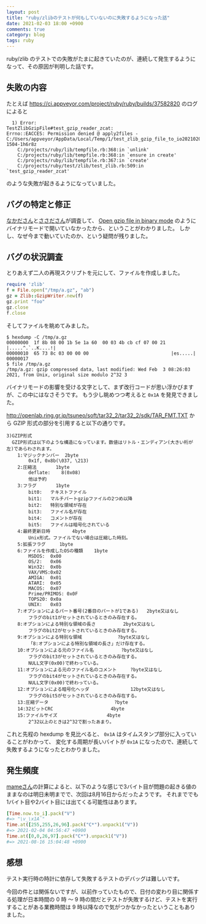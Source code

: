 ```yaml
---
layout: post
title: "ruby/zlibのテストが何もしていないのに失敗するようになった話"
date: 2021-02-03 18:00 +0900
comments: true
category: blog
tags: ruby
---
```

ruby/zlib のテストでの失敗がたまに起きていたのが、連続して発生するようになって、その原因が判明した話です。

<!--more-->

## 失敗の内容

たとえば <https://ci.appveyor.com/project/ruby/ruby/builds/37582820> のログによると

```text
  1) Error:
TestZlibGzipFile#test_gzip_reader_zcat:
Errno::EACCES: Permission denied @ apply2files - C:/Users/appveyor/AppData/Local/Temp/1/test_zlib_gzip_file_to_io20210203-1504-1h6r8z
    C:/projects/ruby/lib/tempfile.rb:368:in `unlink'
    C:/projects/ruby/lib/tempfile.rb:368:in `ensure in create'
    C:/projects/ruby/lib/tempfile.rb:367:in `create'
    C:/projects/ruby/test/zlib/test_zlib.rb:509:in `test_gzip_reader_zcat'
```

のような失敗が起きるようになっていました。

## バグの特定と修正

[なかださん](https://github.com/nobu)と[ささださん](https://github.com/ko1)が調査して、
[Open gzip file in binary mode](https://github.com/ruby/ruby/commit/d05a268adc402e0a9a5eac0ce291cfd34e68f29a)
のようにバイナリモードで開いていなかったから、ということがわかりました。
しかし、なぜ今まで動いていたのか、という疑問が残りました。

## バグの状況調査

とりあえず二人の再現スクリプトを元にして、ファイルを作成しました。

```ruby
require 'zlib'
f = File.open("/tmp/a.gz", "ab")
gz = Zlib::GzipWriter.new(f)
gz.print "foo"
gz.close
f.close
```

そしてファイルを眺めてみました。

```console
$ hexdump -C /tmp/a.gz
00000000  1f 8b 08 00 1b 5e 1a 60  00 03 4b cb cf 07 00 21  |.....^.`..K....!|
00000010  65 73 8c 03 00 00 00                              |es.....|
00000017
$ file /tmp/a.gz
/tmp/a.gz: gzip compressed data, last modified: Wed Feb  3 08:26:03 2021, from Unix, original size modulo 2^32 3
```

バイナリモードの影響を受ける文字として、まず改行コードが思い浮かびますが、この中にはなさそうです。
もう少し眺めつつ考えると `0x1A` を発見できました。

<http://openlab.ring.gr.jp/tsuneo/soft/tar32_2/tar32_2/sdk/TAR_FMT.TXT>
から GZIP 形式の部分を引用すると以下の通りです。

```text
3)GZIP形式
  GZIP形式は以下のような構造になっています。数値はリトル・エンディアン(大きい桁が左)であらわされます。
	1:マジックナンバー	2byte
		0x1f, 0x8b(\037, \213)
	2:圧縮法		1byte
		deflate:	8(0x08)
		他は予約
	3:フラグ		1byte
		bit0:	テキストファイル
		bit1:	マルチパートgzipファイルの2つめ以降
		bit2:	特別な領域が存在
		bit3:	ファイル名が存在
		bit4:	コメントが存在
		bit5:	ファイルは暗号化されている
	4:最終更新日時		4byte
		Unix形式。ファイルでない場合は圧縮した時刻。
	5:拡張フラグ		1byte
	6:ファイルを作成したOSの種類	1byte
		MSDOS:	0x00
		OS/2:	0x06
		Win32:	0x0b
		VAX/VMS:0x02
		AMIGA:	0x01
		ATARI:	0x05
		MACOS:	0x07
		Prime/PRIMOS: 0x0F
		TOPS20:	0x0a
		UNIX:	0x03
	7:オプションによるパート番号(2番目のパートが1である)	2byte又はなし
		フラグのbit1がセットされているときのみ存在する。
	8:オプションによる特別な領域の長さ			2byte又はなし
		フラグのbit2がセットされているときのみ存在する。
	9:オプションによる特別な領域				?byte又はなし
		「8:オプションによる特別な領域の長さ」だけ存在する。
	10:オプションによる元のファイル名			?byte又はなし
		フラグのbit3がセットされているときのみ存在する。
		NULL文字(0x00)で終わっている。
	11:オプションによる元のファイル名のコメント		?byte又はなし
		フラグのbit4がセットされているときのみ存在する。
		NULL文字(0x00)で終わっている。
	12:オプションによる暗号化ヘッダ				12byte又はなし
		フラグのbit5がセットされているときのみ存在する。
	13:圧縮データ						?byte
	14:32ビットCRC						4byte
	15:ファイルサイズ					4byte
		2^32以上のときは2^32で割ったあまり。
```

これと先程の hexdump を見比べると、 `0x1A` はタイムスタンプ部分に入っていることがわかって、
変化する周期が長いバイトが `0x1A` になったので、連続して失敗するようになったとわかりました。

## 発生頻度

[mameさん](https://github.com/mame)の計算によると、以下のような感じで3バイト目が問題の起きる値のままなのは明日未明までで、次回は8月16日からだったようです。
それまででも1バイト目や2バイト目には出てくる可能性はあります。

```ruby
[Time.now.to_i].pack("V")
#=> "\v_\x1A`"
Time.at([255,255,26,96].pack("C*").unpack1("V"))
#=> 2021-02-04 04:56:47 +0900
Time.at([0,0,26,97].pack("C*").unpack1("V"))
#=> 2021-08-16 15:04:48 +0900
```

## 感想

テスト実行時の時計に依存して失敗するテストのデバッグは難しいです。

今回の件とは関係ないですが、以前作っていたもので、日付の変わり目に関係する処理が日本時間の 0 時 〜 9 時の間だとテストが失敗するけど、テストを実行することがある業務時間は 9 時以降なので気がつかなかったということもありました。
